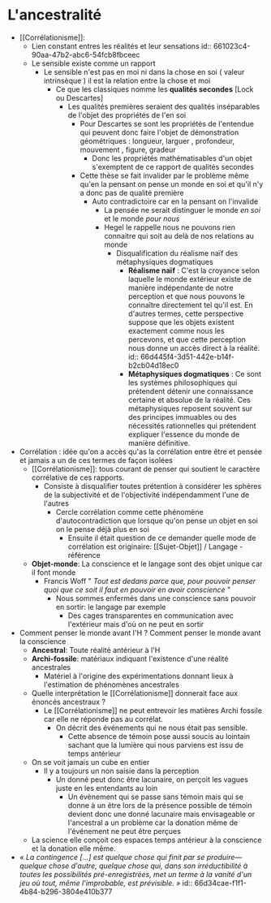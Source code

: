 # L'ancestralité
- [[Corrélationisme]]:
	- Lien constant entres les réalités et leur sensations
	  id:: 661023c4-90aa-47b2-abc6-54fcb8fbceec
	- Le sensible existe comme un rapport
		- Le sensible n'est pas en moi ni dans la chose en soi ( valeur intrinsèque ) il est la relation entre la chose et moi
			- Ce que les classiques nomme les **qualités secondes** [Lock ou Descartes]
				- Les qualités premières seraient des qualités inséparables de l'objet des propriétés de l'en soi
					- Pour Descartes se sont les propriétés de l'entendue qui peuvent donc faire l'objet de démonstration géométriques : longueur, larguer , profondeur, mouvement , figure, gradeur
						- Donc les propriétés mathématisables d'un objet s'exemptent de ce rapport de qualités secondes
					- Cette thèse se fait invalider par le problème même qu'en la pensant on pense un monde en soi et qu'il n'y a donc pas de qualité première
						- Auto contradictoire car en la pensant on l'invalide
							- La pensée ne serait distinguer le monde *en soi* et le monde *pour nous*
							- Hegel le rappelle nous ne pouvons rien connaitre qui soit au delà de nos relations au monde
								- Disqualification du réalisme naïf des métaphysiques dogmatiques
									- **Réalisme naïf** : C'est la croyance selon laquelle le monde extérieur existe de manière indépendante de notre perception et que nous pouvons le connaître directement tel qu'il est. En d'autres termes, cette perspective suppose que les objets existent exactement comme nous les percevons, et que cette perception nous donne un accès direct à la réalité.
									  id:: 66d445f4-3d51-442e-b14f-b2cb04d18ec0
									- **Métaphysiques dogmatiques** : Ce sont les systèmes philosophiques qui prétendent détenir une connaissance certaine et absolue de la réalité. Ces métaphysiques reposent souvent sur des principes immuables ou des nécessités rationnelles qui prétendent expliquer l'essence du monde de manière définitive.
- Corrélation : idée qu'on a accès qu'as la corrélation entre être et pensée et jamais a un de ces termes de façon isolées
	- [[Corrélationisme]]: tous courant de penser qui soutient le caractère corrélative de ces rapports.
		- Consiste à disqualifier toutes prétention à considérer les sphères de la subjectivité et de l'objectivité indépendamment l'une de l'autres
			- Cercle corrélation comme cette phénomène d'autocontradiction que lorsque qu'on pense un objet en soi on le pense déjà plus en soi
				- Ensuite il était question de ce demander quelle mode de corrélation est originaire: [[Sujet-Objet]] / Langage -référence
	- **Objet-monde**: La conscience et le langage sont des objet unique car il font monde
		- Francis Woff " *Tout est dedans parce que, pour pouvoir penser quoi que ce soit il faut en pouvoir en  avoir conscience* "
			- Nous sommes enfermés dans une conscience sans pouvoir en sortir: le langage par exemple
				- Des cages transparentes en communication avec l'extérieur mais d'où on ne peut en sortir
- Comment penser le monde avant l'H ? Comment penser le monde avant la conscience
	- **Ancestral**: Toute réalité antérieur à l'H
	- **Archi-fossile**: matériaux indiquant l'existence d'une réalité ancestrales
		- Matériel à l'origine des expérimentations donnant lieux à l'estimation de phénomènes ancestrales
	- Quelle interprétation le [[Corrélationisme]] donnerait face aux énoncés ancestraux ?
		- Le [[Corrélationisme]] ne peut entrevoir les matières Archi fossile car elle ne réponde pas au corrélat.
			- On décrit des événements qui ne nous était pas sensible.
				- Cette absence de témoin pose aussi soucis au lointain sachant que la lumière qui nous parviens est issu de temps antérieur
	- On se voit jamais un cube en entier
		- Il y a toujours un non saisie dans la perception
			- Un donné peut donc être lacunaire, on perçoit les vagues juste en les entendants au loin
				- Un évènement qui se passe sans témoin mais qui se donne à un être lors de la présence possible de témoin devient donc une donné lacunaire mais envisageable or l'ancestral a un problème car la donation même de l'événement ne peut être perçues
	- La science elle conçoit ces espaces temps antérieur à la conscience et la donation elle même.
- *« La contingence […] est quelque chose qui finit par se produire—quelque chose d'autre, quelque chose qui, dans son irréductibilité à toutes les possibilités pré-enregistrées, met un terme à la vanité d'un jeu où tout, même l'improbable, est prévisible. »*
  id:: 66d34cae-f1f1-4b84-b296-3804e410b377